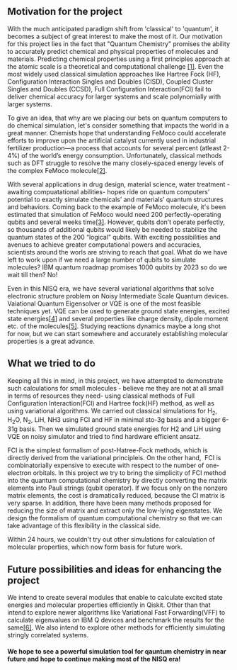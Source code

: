 
## Motivation for the project

With the much anticipated paradigm shift from 'classical' to 'quantum', it becomes a subject of great interest to make the most of it. Our motivation for this project lies in the fact that "Quantum Chemistry" promises the ability to accurately predict chemical and physical properties of molecules and materials. Predicting chemical properties using a first principles approach at the atomic scale is a theoretical and computational challenge [[1]](https://www.sciencedirect.com/bookseries/annual-reports-in-computational-chemistry). Even the most widely used classical simulation approaches like Hartree Fock (HF), Configuration Interaction Singles and Doubles (CISD), Coupled Cluster Singles and Doubles (CCSD), Full Configuration Interaction(FCI) fail to deliver chemical accuracy for larger systems and scale polynomially with larger systems. 

To give an idea, that why are we placing our bets on quantum computers to do chemical simulation, let's consider something that impacts the world in a great manner. Chemists hope that understanding FeMoco could accelerate efforts to improve upon the artificial catalyst currently used in industrial fertilizer production—a process that accounts for several percent (atleast 2-4%) of the world’s energy consumption. Unfortunately, classical methods such as DFT struggle to resolve the many closely-spaced energy levels of the complex FeMoco molecule[[2]](https://physics.aps.org/articles/v12/112).

With several applications in drug design, material science, water treatment - awaiting compuatational abilities- hopes ride on quantum computers’ potential to exactly simulate chemicals’ and materials’ quantum structures and behaviors.  Coming back to the example of FeMoco molecule, it's been estimated that simulation of FeMoco would need  200 perfectly-operating qubits and several weeks time[[3]](https://www.pnas.org/content/114/29/7555). However, qubits don’t operate perfectly, so thousands of additional qubits would likely be needed to stabilize the quantum states of the 200 “logical” qubits. With exciting possibilities and avenues to achieve greater computational powers and accuracies, scientists around the worls are striving to reach that goal. What do we have left to work upon if we need a large number of qubits to simulate molecules? IBM quantum roadmap promises 1000 qubits by 2023 so do we wait till then? No!

Even in this NISQ era, we have several variational algorithms that solve electronic structure problem on Noisy Intermediate Scale Quantum devices. Vaiational Quantum Eigensolver or VQE is one of the most feasible techniques yet. VQE can be used to generate ground state energies, excited state energies[[4]](https://arxiv.org/pdf/1805.08138.pdf) and several properties like charge density, dipole moment etc. of the molecules[[5]](https://arxiv.org/pdf/1509.04279.pdf). Studying reactions dynamics maybe a long shot for now, but we can start somewhere and accurately establishing molecular properties is a great advance. 

## What we tried to do

Keeping all this in mind, in this project, we have attempted to demonstrate such calculations for small molecules - believe me they are not at all small in terms of resources they need- using classical methods of Full Configuration Interaction(FCI) and Hartree fock(HF) method, as well as using variational algorithms. We carried out classical simulations for H<sub>2</sub>, H<sub>2</sub>O, N<sub>2</sub>, LiH, NH3 using FCI and HF in minimal sto-3g basis and a bigger 6-31g basis. Then we simulated ground state energies for H2 and LiH using VQE on noisy simulator and tried to find hardware efficient ansatz.

FCI is the simplest formalism of post-Hatree-Fock methods, which is directly derived from the variational principleis. On the other hand,  FCI is combinatorially expensive to execute with respect to the number of one-electron orbitals. In this project we try to bring the simplicity of FCI method into the quantum computational chemistry by directly converting the matrix elements into Pauli strings (qubit operator). If we focus only on the nonzero matrix elements, the cost is dramatically reduced, because the CI matrix is very sparse. In addition, there have been many methods proposed for reducing the size of matrix and extract only the low-lying eigenstates. We design the formalism of quantum computational chemistry so that we can take advantage of this flexibility in the classical side.

Within 24 hours, we couldn't try out other simulations for calculation of molecular properties, which now form basis for future work.

## Future possibilities and ideas for enhancing the project

We intend to create several modules that enable to calculate excited state energies and molecular properties efficiently in Qiskit. Other than that intend to explore newer algorithms like Variational Fast Forwarding(VFF) to calculate eigenvalues on IBM Q devices and benchmark the results for the same[[6]](https://www.nature.com/articles/s41534-020-00302-0). We also intend to explore other methods for efficiently simulating stringly correlated systems.

#### We hope to see a powerful simulation tool for qauntum chemistry in near future and hope to continue making most of the NISQ era! 
